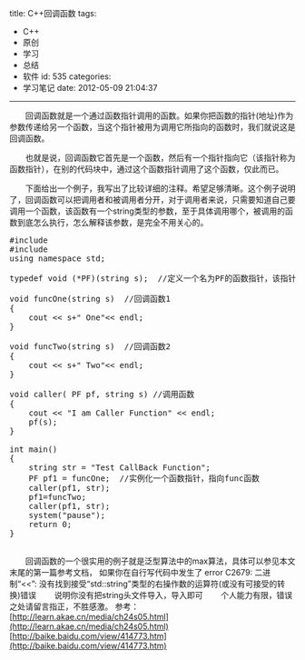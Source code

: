 title: C++回调函数
tags:
  - C++
  - 原创
  - 学习
  - 总结
  - 软件
id: 535
categories:
  - 学习笔记
date: 2012-05-09 21:04:37
---

　　回调函数就是一个通过函数指针调用的函数。如果你把函数的指针(地址)作为参数传递给另一个函数，当这个指针被用为调用它所指向的函数时，我们就说这是回调函数。

　　也就是说，回调函数它首先是一个函数，然后有一个指针指向它（该指针称为函数指针），在别的代码块中，通过这个函数指针调用了这个函数，仅此而已。

　　下面给出一个例子，我写出了比较详细的注释。希望足够清晰。这个例子说明了，回调函数可以把调用者和被调用者分开，对于调用者来说，只需要知道自己要调用一个函数，该函数有一个string类型的参数，至于具体调用哪个，被调用的函数到底怎么执行，怎么解释该参数，是完全不用关心的。
<pre lang="c">
#include <iostream>  
#include <string>  
using namespace std;  

typedef void (*PF)(string s);  //定义一个名为PF的函数指针，该指针指向一类函数，该类函数有一个string类型的参数，返回值为void。  

void funcOne(string s)  //回调函数1  
{  
    cout << s+" One"<< endl;  
}  

void funcTwo(string s)  //回调函数2 
{  
    cout << s+" Two"<< endl;  
}  

void caller( PF pf, string s) //调用函数  
{  
    cout << "I am Caller Function" << endl;  
    pf(s);  
}  

int main()  
{  
    string str = "Test CallBack Function";  
    PF pf1 = funcOne;  //实例化一个函数指针，指向func函数      
    caller(pf1, str);  
    pf1=funcTwo; 
    caller(pf1, str);  
    system("pause");  
    return 0;  
}  

</pre>

　　回调函数的一个很实用的例子就是泛型算法中的max算法，具体可以参见本文末尾的第一篇参考文档，
如果你在自行写代码中发生了
error C2679: 二进制“<<”: 没有找到接受“std::string”类型的右操作数的运算符(或没有可接受的转换)错误
　　说明你没有把string头文件导入，导入即可
　　个人能力有限，错误之处请留言指正，不胜感激。
参考：
[http://learn.akae.cn/media/ch24s05.html](http://learn.akae.cn/media/ch24s05.html)
[http://baike.baidu.com/view/414773.htm](http://baike.baidu.com/view/414773.htm)